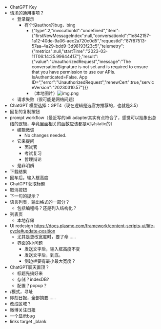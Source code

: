 - ChatGPT Key
- 请求的通用事项？
  - 登录提示
    - 有个没author的bug，bing
        - {"type":2,"invocationId":"undefined","item":{"firstNewMessageIndex":null,"conversationId":"1e842157-1a12-40de-9a06-aec2a720c0d5","requestId":"87f87513-57aa-4a29-bdd9-3d98193f23c5","telemetry":{"metrics":null,"startTime":"2023-03-11T06:14:25.9964441Z"},"result":{"value":"UnauthorizedRequest","message":"The conversationSignature is not set and is required to ensure that you have permission to use our APIs. IsAuthenticated=False. App ID=","error":"UnauthorizedRequest","renewCert":true,"serviceVersion":"20230310.57"}}}
        - （本地图片）![img.png](build/img.png)
  - 请求失败（很可能是网络问题）
- ChatGPT 模型选择：GPT4（现在逻辑是选官方推荐的，也就是3.5）
- 回复的复制按钮
- prompt workflow（最近写的bili adapter其实有点符合了，感觉可以抽象出总结的逻辑，毕竟里面相关的函数应该都是可以static的）
  - 编辑微调
    - No changes needed.
  - 它来提问
    - 面试官
    - 考试复习
    - 哲理辩论
  - 是非明辨
- 下载结果
- 回车后，输入框高度
- ChatGPT获取标题
- 取消按钮
- 下一句的提示？
- 语言列表，输出格式的一部分？
  - 包括编程吗？还是列入结构化？
- 列表页
    - 本地存储
- UI redesign https://docs.plasmo.com/framework/content-scripts-ui/life-cycle#update-position
  - 尤其是更改宽度时，要了命……
  - 界面的小问题
    - 发送文字后，输入框高度不变
    - 发送文字后，到底。
    - 侧边栏要有最小最大宽度？
- ChatGPT聊天置顶？
  - 标题先搞好来
  - 存储？indexDB?
  - 配置？popup？
- /模式，寻址
- 即刻日报，全部摘要……
- 改成区域？
- 微博关注日报
- 一个显示bug
- links target _blank

